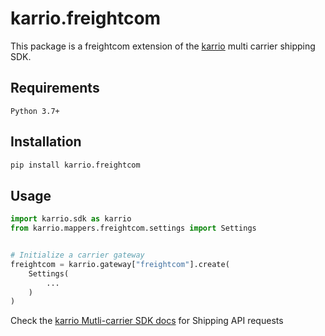 # karrio.freightcom

This package is a freightcom extension of the [karrio](https://pypi.org/project/karrio) multi carrier shipping SDK.

## Requirements

`Python 3.7+`

## Installation

```bash
pip install karrio.freightcom
```

## Usage

```python
import karrio.sdk as karrio
from karrio.mappers.freightcom.settings import Settings


# Initialize a carrier gateway
freightcom = karrio.gateway["freightcom"].create(
    Settings(
        ...
    )
)
```

Check the [karrio Mutli-carrier SDK docs](https://docs.karrio.io) for Shipping API requests
